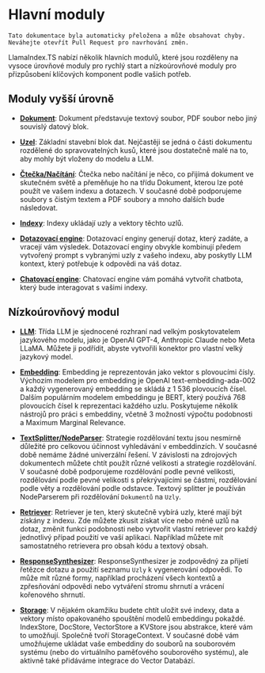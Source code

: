 # Hlavní moduly

`Tato dokumentace byla automaticky přeložena a může obsahovat chyby. Neváhejte otevřít Pull Request pro navrhování změn.`

LlamaIndex.TS nabízí několik hlavních modulů, které jsou rozděleny na vysoce úrovňové moduly pro rychlý start a nízkoúrovňové moduly pro přizpůsobení klíčových komponent podle vašich potřeb.

## Moduly vyšší úrovně

- [**Dokument**](./high_level/documents_and_nodes.md): Dokument představuje textový soubor, PDF soubor nebo jiný souvislý datový blok.

- [**Uzel**](./high_level/documents_and_nodes.md): Základní stavební blok dat. Nejčastěji se jedná o části dokumentu rozdělené do spravovatelných kusů, které jsou dostatečně malé na to, aby mohly být vloženy do modelu a LLM.

- [**Čtečka/Načítání**](./high_level/data_loader.md): Čtečka nebo načítání je něco, co přijímá dokument ve skutečném světě a přeměňuje ho na třídu Dokument, kterou lze poté použít ve vašem indexu a dotazech. V současné době podporujeme soubory s čistým textem a PDF soubory a mnoho dalších bude následovat.

- [**Indexy**](./high_level/data_index.md): Indexy ukládají uzly a vektory těchto uzlů.

- [**Dotazovací engine**](./high_level/query_engine.md): Dotazovací enginy generují dotaz, který zadáte, a vracejí vám výsledek. Dotazovací enginy obvykle kombinují předem vytvořený prompt s vybranými uzly z vašeho indexu, aby poskytly LLM kontext, který potřebuje k odpovědi na váš dotaz.

- [**Chatovací engine**](./high_level/chat_engine.md): Chatovací engine vám pomáhá vytvořit chatbota, který bude interagovat s vašimi indexy.

## Nízkoúrovňový modul

- [**LLM**](./low_level/llm.md): Třída LLM je sjednocené rozhraní nad velkým poskytovatelem jazykového modelu, jako je OpenAI GPT-4, Anthropic Claude nebo Meta LLaMA. Můžete ji podřídit, abyste vytvořili konektor pro vlastní velký jazykový model.

- [**Embedding**](./low_level/embedding.md): Embedding je reprezentován jako vektor s plovoucími čísly. Výchozím modelem pro embedding je OpenAI text-embedding-ada-002 a každý vygenerovaný embedding se skládá z 1 536 plovoucích čísel. Dalším populárním modelem embeddingu je BERT, který používá 768 plovoucích čísel k reprezentaci každého uzlu. Poskytujeme několik nástrojů pro práci s embeddiny, včetně 3 možností výpočtu podobnosti a Maximum Marginal Relevance.

- [**TextSplitter/NodeParser**](./low_level/node_parser.md): Strategie rozdělování textu jsou nesmírně důležité pro celkovou účinnost vyhledávání v embeddinzích. V současné době nemáme žádné univerzální řešení. V závislosti na zdrojových dokumentech můžete chtít použít různé velikosti a strategie rozdělování. V současné době podporujeme rozdělování podle pevné velikosti, rozdělování podle pevné velikosti s překrývajícími se částmi, rozdělování podle věty a rozdělování podle odstavce. Textový splitter je používán NodeParserem při rozdělování `Dokumentů` na `Uzly`.

- [**Retriever**](./low_level/retriever.md): Retriever je ten, který skutečně vybírá uzly, které mají být získány z indexu. Zde můžete zkusit získat více nebo méně uzlů na dotaz, změnit funkci podobnosti nebo vytvořit vlastní retriever pro každý jednotlivý případ použití ve vaší aplikaci. Například můžete mít samostatného retrievera pro obsah kódu a textový obsah.

- [**ResponseSynthesizer**](./low_level/response_synthesizer.md): ResponseSynthesizer je zodpovědný za přijetí řetězce dotazu a použití seznamu `Uzly` k vygenerování odpovědi. To může mít různé formy, například procházení všech kontextů a zpřesňování odpovědi nebo vytváření stromu shrnutí a vrácení kořenového shrnutí.

- [**Storage**](./low_level/storage.md): V nějakém okamžiku budete chtít uložit své indexy, data a vektory místo opakovaného spouštění modelů embeddingu pokaždé. IndexStore, DocStore, VectorStore a KVStore jsou abstrakce, které vám to umožňují. Společně tvoří StorageContext. V současné době vám umožňujeme ukládat vaše embeddiny do souborů na souborovém systému (nebo do virtuálního paměťového souborového systému), ale aktivně také přidáváme integrace do Vector Databází.

